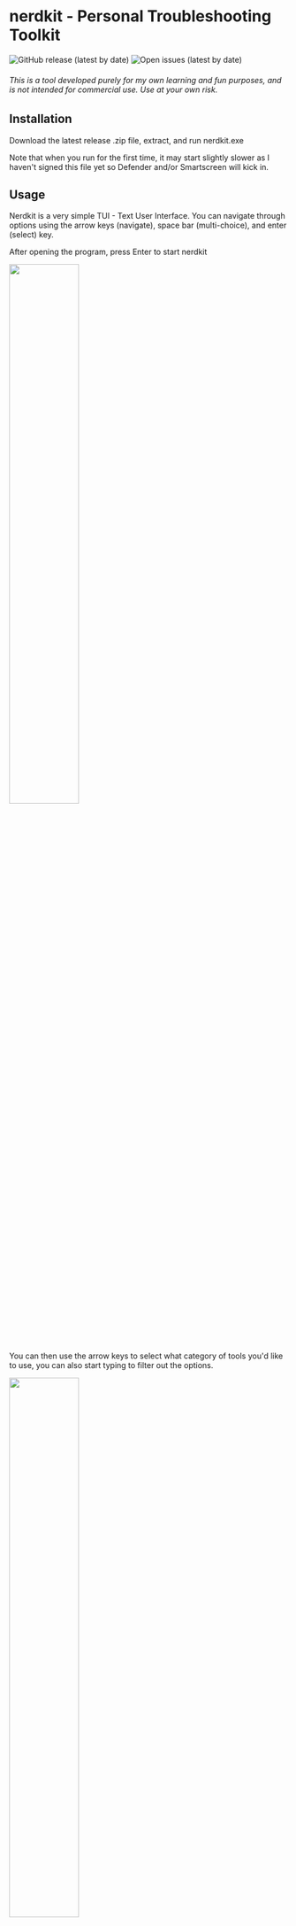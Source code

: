 # nerdkit - Personal Troubleshooting Toolkit
![GitHub release (latest by date)](https://img.shields.io/github/v/release/Zerrissen/nerdkit?style=flat-square) ![Open issues (latest by date)](https://img.shields.io/github/issues/Zerrissen/nerdkit?style=flat-square)
###### This is a tool developed purely for my own learning and fun purposes, and is not intended for commercial use. Use at your own risk. ######

## Installation
Download the latest release .zip file, extract, and run nerdkit.exe

Note that when you run for the first time, it may start slightly slower as I haven't signed this file yet so Defender and/or Smartscreen will kick in.

## Usage
Nerdkit is a very simple TUI - Text User Interface.
You can navigate through options using the arrow keys (navigate), space bar (multi-choice), and enter (select) key.

After opening the program, press Enter to start nerdkit

<img src="https://user-images.githubusercontent.com/54736633/194177365-960491da-ed42-43b1-a010-1d19ff5da65d.png" width="50%"/>

You can then use the arrow keys to select what category of tools you'd like to use, you can also start typing to filter out the options.

<img src="https://user-images.githubusercontent.com/54736633/194177393-7d9e452a-8b61-4443-ac83-dadbbcc194c2.png" width="50%"/>

The specific tools will then be listed for you to be able to use.

<img src="https://user-images.githubusercontent.com/54736633/194177406-d9128cc0-37f0-4096-8aea-da046dff0c4a.png" width="50%"/>

Example output of NetTest (collection of Windows 10 utilities running at once).
Note that some tools such as NetTest output results to a log file found in the reports directory under the some directory as the nerdkit.exe file.

<img src="https://user-images.githubusercontent.com/54736633/194177414-47fb19dd-c8f5-4bb4-bc1f-5cca434f5eec.png" width="50%"/>

## Still confused?
Then you're a little simple. Just give it a run, I promise it's not that complicated.
